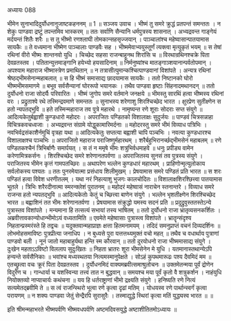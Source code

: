 अध्यायः 088

भीमेन सुनाभादिदुर्योधनानुजाष्टकहननम् ॥ 1 ॥
सञ्जय उवाच ।
भीष्मं तु समरे क्रुद्धं प्रतपन्तं समन्ततः ।
न शेकुः पाण्डवा द्रष्टुं तपन्तमिव भास्करम् ॥
ततः सर्वाणि सैन्यानि धर्मपुत्रस्य शासनात् ।
अभ्यद्रवन्त गाङ्गेयं मर्दयन्तं शितैः शरैः ॥
स तु भीष्मो रणश्लाघी तोमकान्सहसृज्जयान् ।
पाञ्चालांश्च महेष्वासान्पातयामास सायकैः ॥
ते वध्यमाना भीष्मेण पाञ्चालाः पाण्डवैः सह ।
भीष्ममेवाभ्ययुस्तूर्णं त्यक्त्वा मृत्युकृतं भयम् ॥
स तेषां रथिनां वीरो भीष्मः शान्तनवो युधि ।
चिच्छेद सहसा राजन्बाहूनथ शिरांसि च ॥
विरथान्रथिनश्चक्रे पिता देवव्रतस्तव ।
पतितान्युत्तमाङ्गानि हयेभ्यो हयसादिनाम् ॥
निर्मनुष्यांश्च मातङ्गाञ्शयानान्पर्वतोपमान् ।
अपश्याम महाराज भीष्मास्त्रेण प्रमाथितान् ॥
न तत्रासीत्पुमान्कश्चित्पाण्डवानां विशांपते ।
अन्यत्र रथिनां श्रेष्ठद्भीमसेनान्महाबलात् ॥
स हि भीष्मं समासाद्य छादयामास सायकैः ।
ततो निष्टानको घोरो भीष्मभीमसमागमे ॥
बभूव सर्वसैन्यानां घोररूपो भयानकः ।
तथैव पाण्डवा हृष्टाः सिंहनादमथानदन् ॥
ततो दुर्योधनो राजा सोदर्यैः परिवारितः ।
भीष्मं जुगोप समरे वर्तमाने जनक्षये ॥
भीमस्तु सारथिं हत्वा भीष्मस्य रथिनां वरः ।
प्रद्रुताश्वे रथे तस्मिन्द्रवमाणे समन्ततः ॥
सुनाभस्य शरेणाशु शिरश्चिच्छेद भारत ।
क्षुरप्रेण सुतीक्ष्णेन स हतो न्यपतद्भुवि ॥
हते तस्मिन्महाराज तव पुत्रे महारथे ।
नामृष्यन्त रणे शूराः सोदराः सप्त संयुगे ॥
आदित्यकेतुर्बह्वाशी कुण्डधारो महोदरः ।
अपराजितः पण्डितको विशालाक्षः सुदुर्जयः ॥
पाण्डवं चित्रसन्नाहा विचित्रकवचध्वजाः ।
अभ्यद्रवन्त संग्रामे योद्धुकामारिमर्दनाः ॥
महोदरस्तु समरे भीमं विव्याध पत्रिभिः ।
नवभिर्वद्रसंकाशैर्नमुचिं वृत्रहा यथा ॥
आदित्यकेतुः सप्तत्या बह्वाशी चापि पञ्चभिः ।
नवत्या कुण्डधारश्च विशालाक्षश्च पञ्चभिः ॥
अपराजितो महाराज पराजिष्णुर्महारथम् ।
शरैर्बहुभिरानर्च्छद्भीमसेनं महाबलम् ॥
रणे पण्डितकश्चैनं त्रिभिर्बाणैः समार्पयत् ।
स तं न ममृषे भीमः शत्रुभिर्वधमाहवे ॥
धनुः प्रपीड्य वामेन करेणामित्रकर्सनः ।
शिरश्चिच्छेद समरे शरेणानतपर्वणा ॥
अपराजितस्य सुनसं तव पुत्रस्य संयुगे ।
पराजितस्य भीमेन कृत्तं गामपतच्छिरः ॥
अथापरेण भल्लेन कुण्डधारं महारथम् ।
प्राहिणोन्मृत्युलोकाय सर्वलोकस्य पश्यतः ॥
ततः पुनरमेयात्मा प्रसंधाय शिलीमुखम् ।
प्रेषयामास समरे पण्डितं प्रति भारत ॥
स शरः पण्डितं हत्वा विवेश धरणीतलम् ।
यथा नरं निहत्याशु भुजगः कालचोदितः ॥
विशालाक्षशिरश्छित्त्वा पातयामास भूतले ।
त्रिभिः शरैरदीनात्मा स्मरन्क्लेशं पुरातनम् ॥
महोदरं महेष्वासं नाराचेन स्तनान्तरे ।
विव्याध समरे राजन्स हतो न्यपतद्भुवि ॥
आदित्यकेतोः केतुं च च्छित्त्वा बाणेन संयुगे ।
भल्लेन भृशतीक्ष्णेन शिरश्चिच्छेद भारत ॥
बह्वाशिनं तत भीमः शरेणानतर्वणा ।
प्रेषयामास संक्रुद्धो यमस्य सदनं प्रति ॥
प्रदुद्रुवुस्ततस्तेऽन्ये पुत्रास्तव विशांपते ।
मन्यमाना हि तत्सत्यं सभायां तस्य भाषितम् ॥
ततो दुर्योधनो राजा भ्रातृव्यसनकर्शितः ।
अब्रवीत्तावकान्योधान्भीमोऽयं वध्यतामिति ॥
एवमेते महेष्वासाः पुत्रास्त्व विशांपते ।
भ्रातॄन्संदृश्य निहतान्प्रस्मरंस्ते हि तद्वचः ॥
यदुक्तवान्महाप्राज्ञः क्षत्ता हितमनामयम् ।
तदिदं समनुप्राप्तं वचनं दिव्यदर्शिनः ॥
लोभमोहसमाविष्टः पुत्रप्रीत्या जनाधिप ।
न बुध्यसे पुरा यत्तत्तथ्यमुक्तं वचो महत् ॥
तथैव च वधार्थाय पुत्राणां पाण्डवो बली ।
नूनं जातो महाबाहुर्यथा हन्ति स्म कौरवान् ॥
ततो दुरयोधनो राजा भीष्ममासाद्य संयुगे ।
दुःखेन महताऽऽविष्टो विललाप सुदुःखितः ॥
निहता भ्रातरः शूरा भीमसेनेन मे युधि ।
यतमानास्तथान्येऽपि हन्यन्ते सर्वसैनिकाः ॥
भवांश्च मध्यस्थतया नित्यमस्मानुपेक्षते ।
सोऽहं कुपथमारूढः पश्य दैवमिदं मम ॥
एतच्छ्रुत्वा वचः क्रूरं पिता देवव्रतस्तव ।
दुर्योधनमिदं वाक्यमब्रवीत्समाश्रुलोचनः ॥
उक्तमेतन्मया पूर्वं द्रोणेन विदुरेण च ।
गान्धार्या च यशस्विन्या तत्त्वं तात न बुद्धवान् ॥
समयश्च मया पूर्वं कृतो वै शत्रुकर्शन ।
नाहंयुधि नियोक्तव्यो नाप्याचार्यः कथंचना ॥
यय हि धर्तराष्ट्राणां भीमो द्रक्ष्यति संयुगे ।
हनिष्यति रणे नित्यं सत्यमेतद्ब्रवीमि ते ॥
स त्वं राजन्स्थिरो भूत्वा रणे कृत्वा दृढां मतिम् ।
योधयस्व रणे पार्थान्स्वर्गं कृत्वा परायणम् ॥
न शक्यः पाण्डवा जेतुं सेन्द्रैरपि सुरासुरैः ।
तस्माद्युद्धे स्थिरां कृत्वा मतिं युद्ध्यस्व भारत ॥ ॥

इति श्रीमन्महाभरते भीष्मपर्वणि भीष्मवधपर्वणि अष्टमदिवसयुद्धे अष्टाशीतितमोऽध्यायः ॥
